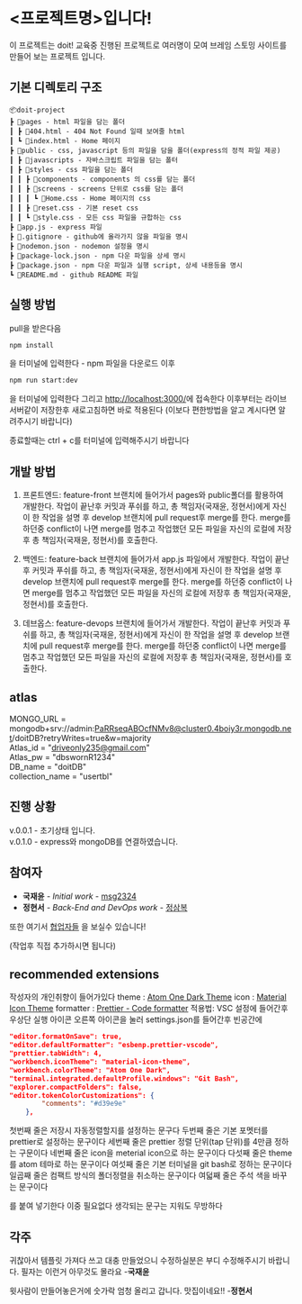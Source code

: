 # <프로젝트명>입니다!

이 프로젝트는 doit! 교육중 진행된 프로젝트로 여러명이 모여 브레임 스토밍 사이트를 만들어 보는 프로젝트 입니다.

## 기본 디렉토리 구조

```
📦doit-project
┣ 📂pages - html 파일을 담는 폴더
┃ ┣ 📜404.html - 404 Not Found 일때 보여줄 html
┃ ┗ 📜index.html - Home 페이지
┣ 📂public - css, javascript 등의 파일을 담을 폴더(express의 정적 파일 제공)
┃ ┣ 📂javascripts - 자바스크립트 파일을 담는 폴터
┃ ┣ 📂styles - css 파일을 담는 폴더
┃ ┃ ┣ 📂components - components 의 css를 담는 폴더
┃ ┃ ┣ 📂screens - screens 단위로 css를 담는 폴더
┃ ┃ ┃ ┗ 📜Home.css - Home 페이지의 css
┃ ┃ ┣ 📜reset.css - 기본 reset css
┃ ┃ ┗ 📜style.css - 모든 css 파일을 규합하는 css
┣ 📜app.js - express 파일
┣ 📜.gitignore - github에 올라가지 않을 파일을 명시
┣ 📜nodemon.json - nodemon 설정을 명시
┣ 📜package-lock.json - npm 다운 파일을 상세 명시
┣ 📜package.json - npm 다운 파일과 실행 script, 상세 내용등을 명시
┗ 📜README.md - github README 파일
```

## 실행 방법

pull을 받은다음

```zsh
npm install
```

을 터미널에 입력한다 - npm 파일을 다운로드
이후

```zsh
npm run start:dev
```

을 터미널에 입력한다 그리고 [http://localhost:3000/](http://localhost:3000/)에 접속한다
이후부터는 라이브 서버같이 저장한후 새로고침하면 바로 적용된다
(이보다 편한방법을 알고 계시다면 알려주시기 바랍니다)

종료할때는 ctrl + c를 터미널에 입력해주시기 바랍니다

## 개발 방법

1. 프론트엔드: feature-front 브랜치에 들어가서 pages와 public폴더를 활용하여 개발한다. 작업이 끝난후 커밋과 푸쉬를 하고, 총 책임자(국재윤, 정현서)에게 자신이 한 작업을 설명 후 develop 브랜치에 pull request후 merge를 한다. merge를 하던중 conflict이 나면 merge를 멈추고 작업했던 모든 파일을 자신의 로컬에 저장후 총 책임자(국재윤, 정현서)를 호출한다.

2. 백엔드: feature-back 브랜치에 들어가서 app.js 파일에서 개발한다. 작업이 끝난후 커밋과 푸쉬를 하고, 총 책임자(국재윤, 정현서)에게 자신이 한 작업을 설명 후 develop 브랜치에 pull request후 merge를 한다. merge를 하던중 conflict이 나면 merge를 멈추고 작업했던 모든 파일을 자신의 로컬에 저장후 총 책임자(국재윤, 정현서)를 호출한다.

3. 데브옵스: feature-devops 브랜치에 들어가서 개발한다. 작업이 끝난후 커밋과 푸쉬를 하고, 총 책임자(국재윤, 정현서)에게 자신이 한 작업을 설명 후 develop 브랜치에 pull request후 merge를 한다. merge를 하던중 conflict이 나면 merge를 멈추고 작업했던 모든 파일을 자신의 로컬에 저장후 총 책임자(국재윤, 정현서)를 호출한다.

## atlas

MONGO_URL = mongodb+srv://admin:PaRRseqABOcfNMv8@cluster0.4boiy3r.mongodb.net/doitDB?retryWrites=true&w=majority
<br>
Atlas_id = "driveonly235@gmail.com"
<br>
Atlas_pw = "dbswornR1234"
<br>
DB_name = "doitDB"
<br>
collection_name = "usertbl"
<br>

## 진행 상황

v.0.0.1 - 초기상태 입니다.
<br>
v.0.1.0 - express와 mongoDB를 연결하였습니다.

## 참여자

-   **국재윤** - _Initial work_ - [msg2324](https://github.com/igiza1213)
-   **정현서** - _Back-End and DevOps work_ - [정삼복](https://github.com/NANONANDFLASH)

또한 여기서 [협업자들](https://github.com/SRH-doit) 을 보실수 있습니다!

(작업후 직접 추가하시면 됩니다)

## recommended extensions

작성자의 개인취향이 들어가있다
theme : [Atom One Dark Theme](https://marketplace.visualstudio.com/items?itemName=akamud.vscode-theme-onedark)
icon : [Material Icon Theme](https://marketplace.visualstudio.com/items?itemName=PKief.material-icon-theme)
formatter : [Prettier - Code formatter](https://marketplace.visualstudio.com/items?itemName=esbenp.prettier-vscode)
적용법: VSC 설정에 들어간후 우상단 실행 아이콘 오른쪽 아이콘을 눌러 settings.json를 들어간후 빈공간에

```json
"editor.formatOnSave": true,
"editor.defaultFormatter": "esbenp.prettier-vscode",
"prettier.tabWidth": 4,
"workbench.iconTheme": "material-icon-theme",
"workbench.colorTheme": "Atom One Dark",
"terminal.integrated.defaultProfile.windows": "Git Bash",
"explorer.compactFolders": false,
"editor.tokenColorCustomizations": {
        "comments": "#d39e9e"
    },
```

첫번째 줄은 저장시 자동정렬할지를 설정하는 문구다
두번째 줄은 기본 포멧터를 prettier로 설정하는 문구이다
세번째 줄은 prettier 정렬 단위(tap 단위)를 4만큼 정하는 구문이다
네번째 줄은 icon을 meterial icon으로 하는 문구이다
다섯째 줄은 theme를 atom 테마로 하는 문구이다
여섯째 줄은 기본 터미널을 git bash로 정하는 문구이다
일곱째 줄은 컴팩트 방식의 폴더정렬을 취소하는 문구이다
여덟째 줄은 주석 색을 바꾸는 문구이다

를 붙여 넣기한다 이중 필요없다 생각되는 문구는 지워도 무방하다

## 각주

귀찮아서 템플릿 가져다 쓰고 대충 만들었으니 수정하실분은 부디 수정해주시기 바랍니다.
필자는 이런거 아무것도 몰라요 -**국재윤**

윗사람이 만들어놓은거에 숫가락 엄청 올리고 갑니다.
맛집이네요!! -**정현서**

<!-- These instructions will get you a copy of the project up and running on your local machine for development and testing purposes. See deployment for notes on how to deploy the project on a live system. -->

<!-- ### Prerequisites

What things you need to install the software and how to install them

```
Give examples
```

### Installing

A step by step series of examples that tell you how to get a development env running

Say what the step will be

```
Give the example
```

And repeat

```
until finished
```

End with an example of getting some data out of the system or using it for a little demo

## Running the tests

Explain how to run the automated tests for this system

### Break down into end to end tests

Explain what these tests test and why

```
Give an example
```

### And coding style tests

Explain what these tests test and why

```
Give an example
``` -->

<!-- ## Deployment

Add additional notes about how to deploy this on a live system

## Built With

* [Dropwizard](http://www.dropwizard.io/1.0.2/docs/) - The web framework used
* [Maven](https://maven.apache.org/) - Dependency Management
* [ROME](https://rometools.github.io/rome/) - Used to generate RSS Feeds

## Contributing

Please read [CONTRIBUTING.md](https://gist.github.com/PurpleBooth/b24679402957c63ec426) for details on our code of conduct, and the process for submitting pull requests to us.

## Versioning

We use [SemVer](http://semver.org/) for versioning. For the versions available, see the [tags on this repository](https://github.com/your/project/tags).  -->
